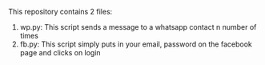 This repository contains 2 files:
1) wp.py: This script sends a message to a whatsapp contact n number of times
2) fb.py: This script simply puts in your email, password on the facebook page and clicks on login
